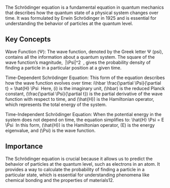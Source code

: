 
The Schrödinger equation is a fundamental equation in quantum mechanics that describes how the quantum state of a physical system changes over time. It was formulated by Erwin Schrödinger in 1925 and is essential for understanding the behavior of particles at the quantum level.

## Key Concepts

Wave Function (Ψ): The wave function, denoted by the Greek letter Ψ (psi), contains all the information about a quantum system. The square of the wave function’s magnitude,  |\Psi|^2  , gives the probability density of finding a particle in a particular position at a given time.


Time-Dependent Schrödinger Equation: This form of the equation describes how the wave function evolves over time: i\hbar \frac{\partial \Psi}{\partial t} = \hat{H} \Psi  Here, (i) is the imaginary unit, (\hbar) is the reduced Planck constant, (\frac{\partial \Psi}{\partial t}) is the partial derivative of the wave function with respect to time, and (\hat{H}) is the Hamiltonian operator, which represents the total energy of the system.


Time-Independent Schrödinger Equation: When the potential energy in the system does not depend on time, the equation simplifies to: \hat{H} \Psi = E \Psi  In this form, (\hat{H}) is the Hamiltonian operator, (E) is the energy eigenvalue, and (\Psi) is the wave function.


## Importance
The Schrödinger equation is crucial because it allows us to predict the behavior of particles at the quantum level, such as electrons in an atom. It provides a way to calculate the probability of finding a particle in a particular state, which is essential for understanding phenomena like chemical bonding and the properties of materials12.
